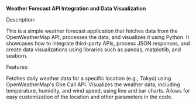 **Weather Forecast API Integration and Data Visualization**

Description:

This is a simple weather forecast application that fetches data from the OpenWeatherMap API, processes the data, and visualizes it using Python. It showcases how to integrate third-party APIs, process JSON responses, and create data visualizations using libraries such as pandas, matplotlib, and seaborn.

Features:

Fetches daily weather data for a specific location (e.g., Tokyo) using OpenWeatherMap's One Call API.
Visualizes the weather data, including temperature, humidity, and wind speed, using line and bar charts.
Allows for easy customization of the location and other parameters in the code.
